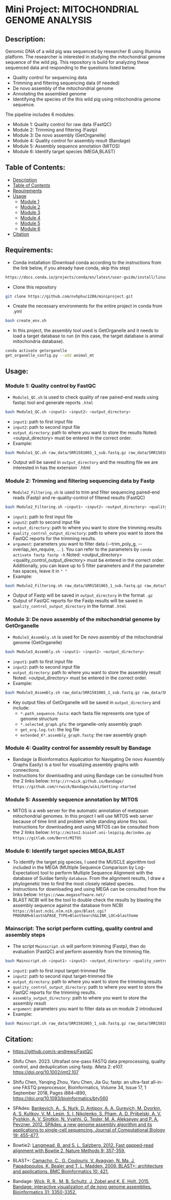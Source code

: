 # Mini Project: MITOCHONDRIAL GENOME ANALYSIS

## Description:
Genomic DNA of a wild pig was sequenced by researcher B using Illumina platform. The researcher 
is interested in studying the mitochondrial genome sequence of the wild pig. This repository is build
for analyzing these sequenced data and responding to the questions listed below.
- Quality control for sequencing data
- Trimming and filtering sequencing data (if needed)
- De novo assembly of the mitochondrial genome 
- Annotating the assembled genome 
- Identifying the species of the this wild pig using mitochondria genome sequence.

The pipeline includes 6 modules:
- Module 1: Quality control for raw data (FastQC)
- Module 2: Trimming and filtering (Fastp)
- Module 3: De novo assembly (GetOrganelle)
- Module 4: Quality control for assembly result (Bandage)
- Module 5: Assembly sequence annotation (MITOS)
- Module 6: Identify target species (MEGA,BLAST)


## Table of Contents:
 - [Description](#description)
 - [Table of Contents](#table-of-contents)
 - [Requirements](#requirements)
 - [Usage](#usage)
    - [Module 1](#module-1-quality-control-by-fastqc)
    - [Module 2](#module-2-trimming-and-filtering-sequencing-data-by-fastp)
    - [Module 3](#module-3-de-novo-assembly-of-the-mitochondrial-genome-by-getorganelle)
    - [Module 4](#module-4-quality-control-for-assembly-result-by-bandage)
    - [Module 5](#module-5-assembly-sequence-annotation-by-mitos)
    - [Module 6](#module-6-identify-target-species-megablast)
 - [Citation](#citation)


## Requirements:
- Conda installation (Download conda according to the instructions from the link below, if you already have conda, skip this step)
```sh 
https://docs.conda.io/projects/conda/en/latest/user-guide/install/linux.html
```
- Clone this repository
```sh
git clone https://github.com/nvhphuc1206/miniproject.git
```
- Create the necessary environments for the entire project in conda from .yml
```sh
bash create_env.sh
```
- In this project, the assembly tool used is GetOrganelle and it needs to load a target database to run (in this case, the target database is animal mitochondria database).
```sh
conda activate getorganelle
get_organelle_config.py --add animal_mt
```

## Usage:

### Module 1: Quality control by FastQC
- `Module1_QC.sh` is used to check quality of raw paired-end reads using fastqc tool and generate reports
`.html`
```sh 
bash Module1_QC.sh <input1> <input2> <output_directory>
```
- `input1`: path to first input file
- `input2`: path to second input file
- `output_directory`: path to where you want to store the results
Noted: <input1> <input2> <output_directory> must be entered in the correct order.
- Example:
```sh 
bash Module1_QC.sh raw_data/SRR1581065_1_sub.fastq.gz raw_data/SRR1581065_2_sub.fastq.gz tool/fastqc/raw/
```
- Output will be saved in `output_directory` and the resulting file we are interested in has the extension `.html


### Module 2: Trimming and filtering sequencing data by Fastp
- `Module2_Filtering.sh` is used to trim and filter sequencing paired-end reads (Fastp) and re-quality-control of filtered results (FastQC)
```sh 
bash Module2_Filtering.sh <input1> <input2> <output_directory> <quality_control_output_directory> <argument1> <argument2> <argument3> <argument4> <argument5>
```
- `input1`: path to first input file
- `input2`: path to second input file
- `output_directory`: path to where you want to store the trimming results
- `quality_control_output_directory`: path to where you want to store the FastQC reports for the trimming results. 
- `argument`: parameters you want to filter data (--trim_poly_g, --overlap_len_require, ... ). You can refer to the parameters by
`conda activate fastp
fastp -h`
Noted: <input1> <input2> <output_directory> <quality_control_output_directory> <argument> must be entered in the correct order. Additionally, you can leave up to 5 filter parameters and if the parameter has spaces, leave it in `" "`
- Example:
```sh 
bash Module2_Filtering.sh raw_data/SRR1581065_1_sub.fastq.gz raw_data/SRR1581065_2_sub.fastq.gz tool/fastp/test tool/fastqc/test "--cut_tail 10" "--length_limit 50"
```
- Output of Fastp will be saved in `output_directory` in the format `.gz`
- Output of FastQC reports for the Fastp results will be saved in `quality_control_output_directory` in the format `.html`


### Module 3: De novo assembly of the mitochondrial genome by GetOrganelle
- `Module3_Assembly.sh` is used for De novo assembly of the mitochondrial genome (GetOrganelle)
```sh 
bash Module3_Assembly.sh <input1> <input2> <output_directory>
```
- `input1`: path to first input file
- `input2`: path to second input file
- `output_directory`: path to where you want to store the assembly result
Noted: <input1> <input2> <output_directory> must be entered in the correct order.
- Example:
```sh 
bash Module3_Assembly.sh raw_data/SRR1581065_1_sub.fastq.gz raw_data/SRR1581065_2_sub.fastq.gz tool/getorganelle/raw
```
- Key output files of GetOrganelle will be saved in `output_directory` and include: 
    - `*.path_sequence.fasta`: each fasta file represents one type of genome structure
    -  `*.selected_graph.gfa`: the organelle-only assembly graph
    -  `get_org.log.txt`: the log file
    -  `extended_K*.assembly_graph.fastg`: the raw assembly graph


### Module 4: Quality control for assembly result by Bandage
- Bandage (a Bioinformatics Application for Navigating De novo Assembly Graphs Easily) is a tool for visualizing assembly graphs with connections. 
- Instructions for downloading and using Bandage can be consulted from the 2 links below:
`http://rrwick.github.io/Bandage/`
`https://github.com/rrwick/Bandage/wiki/Getting-started`


### Module 5: Assembly sequence annotation by MITOS
- MITOS is a web server for the automatic annotation of metazoan mitochondrial genomes. In this project I will use MITOS web server because of time limit and problem while standing alone this tool. Instructions for downloading and using MITOS can be consulted from the 2 links below:
`http://mitos2.bioinf.uni-leipzig.de/index.py`
`https://gitlab.com/Bernt/MITOS`


### Module 6: Identify target species MEGA,BLAST
- To identify the target pig species, I used the MUSCLE algorithm tool included in the MEGA (MUltiple Sequence Comparison by Log- Expectation) tool to perform Multiple Sequence Alignment with the database of Suidae family `database`. From the alignment results, I draw a phylogenetic tree to find the most closely related species.
- Instructions for downloading and using MEGA can be consulted from the links below:
`https://www.megasoftware.net/`
- BLAST NCBI will be the tool to double check the results by blasting the assembly sequence against the database from NCBI
`https://blast.ncbi.nlm.nih.gov/Blast.cgi?PROGRAM=blastn&PAGE_TYPE=BlastSearch&LINK_LOC=blasthome`


### Mainscript: The script perform cutting, quality control and assembly steps
- The script `Mainscript.sh` will perform trimming (Fastp), then do evaluation (FastQC) and perform assembly from the trimming file.
```sh 
bash Mainscript.sh <input1> <input2> <output_directory> <quality_control_output_directory> <assembly_output_directory> <argument1> <argument2> <argument3> <argument4> <argument5>
```
- `input1`: path to first input target-trimmed file
- `input2`: path to second input target-trimmed file
- `output_directory`: path to where you want to store the trimming results
- `quality_control_output_directory`: path to where you want to store the FastQC reports for the trimming results. 
- `assembly_output_directory`: path to where you want to store the assembly result
- `argument`: parameters you want to filter data as on module 2 introduced
- Example:
```sh 
bash Mainscript.sh raw_data/SRR1581065_1_sub.fastq.gz raw_data/SRR1581065_2_sub.fastq.gz tool/fastp/test tool/fastqc/test tool/getorganelle/test
```


## Citation:
- https://github.com/s-andrews/FastQC

- Shifu Chen. 2023. Ultrafast one-pass FASTQ data preprocessing, quality control, and deduplication using fastp. iMeta 2: e107. https://doi.org/10.1002/imt2.107

- Shifu Chen, Yanqing Zhou, Yaru Chen, Jia Gu; fastp: an ultra-fast all-in-one FASTQ preprocessor, Bioinformatics, Volume 34, Issue 17, 1 September 2018, Pages i884–i890, https://doi.org/10.1093/bioinformatics/bty560

- SPAdes: [Bankevich, A., S. Nurk, D. Antipov, A. A. Gurevich, M. Dvorkin, A. S. Kulikov, V. M. Lesin, S. I. Nikolenko, S. Pham, A. D. Prjibelski, A. V. Pyshkin, A. V. Sirotkin, N. Vyahhi, G. Tesler, M. A. Alekseyev and P. A. Pevzner. 2012. SPAdes: a new genome assembly algorithm and its applications to single-cell sequencing. Journal of Computational Biology 19: 455-477.](https://www.liebertpub.com/doi/abs/10.1089/cmb.2012.0021)

- Bowtie2: [Langmead, B. and S. L. Salzberg. 2012. Fast gapped-read alignment with Bowtie 2. Nature Methods 9: 357-359.](https://www.nature.com/articles/nmeth.1923)

- BLAST+: [Camacho, C., G. Coulouris, V. Avagyan, N. Ma, J. Papadopoulos, K. Bealer and T. L. Madden. 2009. BLAST+: architecture and applications. BMC Bioinformatics 10: 421.](https://bmcbioinformatics.biomedcentral.com/articles/10.1186/1471-2105-10-421)

- Bandage: [Wick, R. R., M. B. Schultz, J. Zobel and K. E. Holt. 2015. Bandage: interactive visualization of de novo genome assemblies. Bioinformatics 31: 3350-3352.](https://academic.oup.com/bioinformatics/article/31/20/3350/196114)

